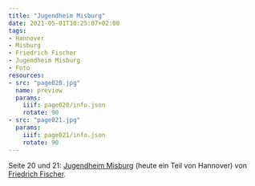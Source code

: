 ```yaml
---
title: "Jugendheim Misburg"
date: 2021-05-01T18:25:07+02:00
tags:
- Hannover
- Misburg
- Friedrich Fischer
- Jugendheim Misburg
- Foto
resources:
- src: "page020.jpg"
  name: preview
  params:
    iiif: page020/info.json
    rotate: 90
- src: "page021.jpg"
  params:
    iiif: page021/info.json
    rotate: 90
---
```


Seite 20 und 21: [Jugendheim Misburg](/tags/Jugendheim-Misburg) (heute ein Teil von Hannover) von [Friedrich Fischer](/tags/Friedrich-Fischer).
